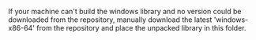 If your machine can't build the windows library  and no version could
be downloaded from the repository, manually download the latest
'windows-x86-64' from the repository and place the unpacked library in this folder.
